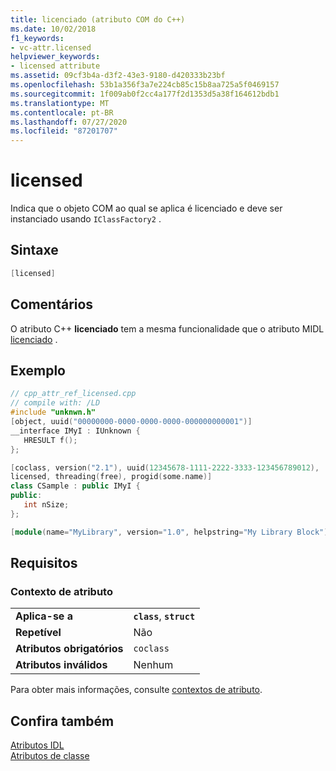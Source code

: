 ```yaml
---
title: licenciado (atributo COM do C++)
ms.date: 10/02/2018
f1_keywords:
- vc-attr.licensed
helpviewer_keywords:
- licensed attribute
ms.assetid: 09cf3b4a-d3f2-43e3-9180-d420333b23bf
ms.openlocfilehash: 53b1a356f3a7e224cb85c15b8aa725a5f0469157
ms.sourcegitcommit: 1f009ab0f2cc4a177f2d1353d5a38f164612bdb1
ms.translationtype: MT
ms.contentlocale: pt-BR
ms.lasthandoff: 07/27/2020
ms.locfileid: "87201707"
---
```

# <a name="licensed"></a>licensed

Indica que o objeto COM ao qual se aplica é licenciado e deve ser instanciado usando `IClassFactory2` .

## <a name="syntax"></a>Sintaxe

```cpp
[licensed]
```

## <a name="remarks"></a>Comentários

O atributo C++ **licenciado** tem a mesma funcionalidade que o atributo MIDL [licenciado](/windows/win32/Midl/licensed) .

## <a name="example"></a>Exemplo

```cpp
// cpp_attr_ref_licensed.cpp
// compile with: /LD
#include "unknwn.h"
[object, uuid("00000000-0000-0000-0000-000000000001")]
__interface IMyI : IUnknown {
   HRESULT f();
};

[coclass, version("2.1"), uuid(12345678-1111-2222-3333-123456789012),
licensed, threading(free), progid(some.name)]
class CSample : public IMyI {
public:
   int nSize;
};

[module(name="MyLibrary", version="1.0", helpstring="My Library Block")];
```

## <a name="requirements"></a>Requisitos

### <a name="attribute-context"></a>Contexto de atributo

|||
|-|-|
|**Aplica-se a**|**`class`**, **`struct`**|
|**Repetível**|Não|
|**Atributos obrigatórios**|`coclass`|
|**Atributos inválidos**|Nenhum|

Para obter mais informações, consulte [contextos de atributo](cpp-attributes-com-net.md#contexts).

## <a name="see-also"></a>Confira também

[Atributos IDL](idl-attributes.md)<br/>
[Atributos de classe](class-attributes.md)

